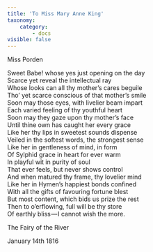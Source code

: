 ```yaml
---
title: 'To Miss Mary Anne King'
taxonomy:
    category:
        - docs
visible: false
---
```


<span class="author">Miss Porden</span>

Sweet Babe! whose yes just opening on the day  
Scarce yet reveal the intellectual ray  
Whose looks can all thy mother’s cares beguile  
Tho’ yet scarce conscious of that mother’s smile  
Soon may those eyes, with livelier beam impart  
Each varied feeling of thy youthful heart  
Soon may they gaze upon thy mother’s face  
Until thine own has caught her every grace  
Like her thy lips in sweetest sounds dispense  
Veiled in the softest words, the strongest sense  
Like her in gentleness of mind, in form  
Of Sylphid grace in heart for ever warm  
In playful wit in purity of soul  
That ever feels, but never shows control  
And when matured thy frame, thy lovelier mind  
Like her in Hymen’s happiest bonds confined  
With all the gifts of favouring fortune blest  
But most content, which bids us prize the rest  
Then to o’erflowing, full will be thy store  
Of earthly bliss — I cannot wish the more.

The Fairy of the River

January 14th 1816